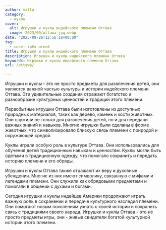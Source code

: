 ```yaml
---
author: malta
category:
  - куклы
cover:
  alt: Игрушки и куклы индейского племени Оттава
  image: 2023/09/ottawa-jpg.webp
date: "2023-09-26T12:56:18+00:00"
tag:
  - совет-трёх-огней
title: Игрушки и куклы индейского племени Оттава
description: Игрушки и куклы индейского племени Оттава
keywords: Игрушки и куклы индейского племени Оттава
url: /ottawa/

---
```

Игрушки и куклы \- это не просто предметы для развлечения детей, они являются важной частью культуры и истории индейского племени Оттава. Эти удивительные создания отражают богатство и разнообразие культурных ценностей и традиций этого племени.

Первобытные игрушки Оттава были изготовлены из доступных природных материалов, таких как дерево, камень и кости животных. Они служили не только для развлечения детей, но и для передачи важных знаний и навыков. Многие игрушки были сделаны в форме животных, что символизировало близкую связь племени с природой и окружающей средой.

Куклы играли особую роль в культуре Оттава. Они использовались для обучения детей традиционным навыкам и ценностям. Куклы могли быть одетыми в традиционную одежду, что помогало сохранить и передать историю племени и его обряды.

Игрушки и куклы Оттава также отражают их веру и духовные убеждения. Многие из них имеют символику, связанную с мифами и легендами племени. Они служили как обрядовыми предметами и помогали в общении с духами и богами.

Сегодня игрушки и куклы индейцев Америки продолжают играть важную роль в сохранении и передаче культурного наследия племени. Они помогают новым поколениям узнать о своей истории и сохранить связь с традициями своего народа. Игрушки и куклы Оттава \- это не просто предметы игры, они \- живые свидетели богатой культурной истории этого племени.

